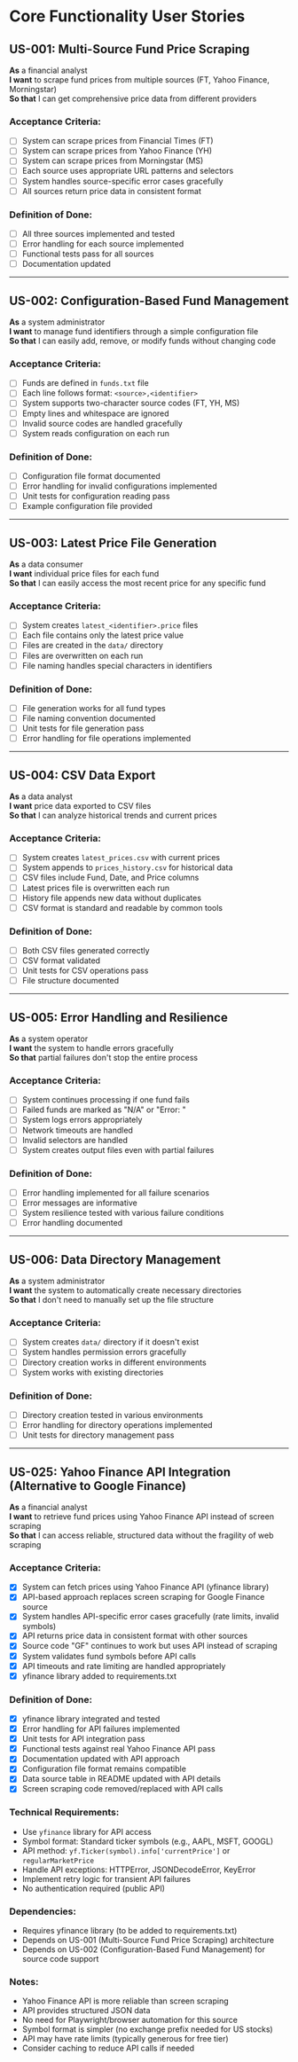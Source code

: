 # Core Functionality User Stories

## US-001: Multi-Source Fund Price Scraping

**As** a financial analyst  
**I want** to scrape fund prices from multiple sources (FT, Yahoo Finance, Morningstar)  
**So that** I can get comprehensive price data from different providers

### Acceptance Criteria:
- [ ] System can scrape prices from Financial Times (FT)
- [ ] System can scrape prices from Yahoo Finance (YH)
- [ ] System can scrape prices from Morningstar (MS)
- [ ] Each source uses appropriate URL patterns and selectors
- [ ] System handles source-specific error cases gracefully
- [ ] All sources return price data in consistent format

### Definition of Done:
- [ ] All three sources implemented and tested
- [ ] Error handling for each source implemented
- [ ] Functional tests pass for all sources
- [ ] Documentation updated

---

## US-002: Configuration-Based Fund Management

**As** a system administrator  
**I want** to manage fund identifiers through a simple configuration file  
**So that** I can easily add, remove, or modify funds without changing code

### Acceptance Criteria:
- [ ] Funds are defined in `funds.txt` file
- [ ] Each line follows format: `<source>,<identifier>`
- [ ] System supports two-character source codes (FT, YH, MS)
- [ ] Empty lines and whitespace are ignored
- [ ] Invalid source codes are handled gracefully
- [ ] System reads configuration on each run

### Definition of Done:
- [ ] Configuration file format documented
- [ ] Error handling for invalid configurations implemented
- [ ] Unit tests for configuration reading pass
- [ ] Example configuration file provided

---

## US-003: Latest Price File Generation

**As** a data consumer  
**I want** individual price files for each fund  
**So that** I can easily access the most recent price for any specific fund

### Acceptance Criteria:
- [ ] System creates `latest_<identifier>.price` files
- [ ] Each file contains only the latest price value
- [ ] Files are created in the `data/` directory
- [ ] Files are overwritten on each run
- [ ] File naming handles special characters in identifiers

### Definition of Done:
- [ ] File generation works for all fund types
- [ ] File naming convention documented
- [ ] Unit tests for file generation pass
- [ ] Error handling for file operations implemented

---

## US-004: CSV Data Export

**As** a data analyst  
**I want** price data exported to CSV files  
**So that** I can analyze historical trends and current prices

### Acceptance Criteria:
- [ ] System creates `latest_prices.csv` with current prices
- [ ] System appends to `prices_history.csv` for historical data
- [ ] CSV files include Fund, Date, and Price columns
- [ ] Latest prices file is overwritten each run
- [ ] History file appends new data without duplicates
- [ ] CSV format is standard and readable by common tools

### Definition of Done:
- [ ] Both CSV files generated correctly
- [ ] CSV format validated
- [ ] Unit tests for CSV operations pass
- [ ] File structure documented

---

## US-005: Error Handling and Resilience

**As** a system operator  
**I want** the system to handle errors gracefully  
**So that** partial failures don't stop the entire process

### Acceptance Criteria:
- [ ] System continues processing if one fund fails
- [ ] Failed funds are marked as "N/A" or "Error: <message>"
- [ ] System logs errors appropriately
- [ ] Network timeouts are handled
- [ ] Invalid selectors are handled
- [ ] System creates output files even with partial failures

### Definition of Done:
- [ ] Error handling implemented for all failure scenarios
- [ ] Error messages are informative
- [ ] System resilience tested with various failure conditions
- [ ] Error handling documented

---

## US-006: Data Directory Management

**As** a system administrator  
**I want** the system to automatically create necessary directories  
**So that** I don't need to manually set up the file structure

### Acceptance Criteria:
- [ ] System creates `data/` directory if it doesn't exist
- [ ] System handles permission errors gracefully
- [ ] Directory creation works in different environments
- [ ] System works with existing directories

### Definition of Done:
- [ ] Directory creation tested in various environments
- [ ] Error handling for directory operations implemented
- [ ] Unit tests for directory management pass 

---

## US-025: Yahoo Finance API Integration (Alternative to Google Finance)

**As** a financial analyst  
**I want** to retrieve fund prices using Yahoo Finance API instead of screen scraping  
**So that** I can access reliable, structured data without the fragility of web scraping

### Acceptance Criteria:
- [x] System can fetch prices using Yahoo Finance API (yfinance library)
- [x] API-based approach replaces screen scraping for Google Finance source
- [x] System handles API-specific error cases gracefully (rate limits, invalid symbols)
- [x] API returns price data in consistent format with other sources
- [x] Source code "GF" continues to work but uses API instead of scraping
- [x] System validates fund symbols before API calls
- [x] API timeouts and rate limiting are handled appropriately
- [x] yfinance library added to requirements.txt

### Definition of Done:
- [x] yfinance library integrated and tested
- [x] Error handling for API failures implemented
- [x] Unit tests for API integration pass
- [x] Functional tests against real Yahoo Finance API pass
- [x] Documentation updated with API approach
- [x] Configuration file format remains compatible
- [x] Data source table in README updated with API details
- [x] Screen scraping code removed/replaced with API calls

### Technical Requirements:
- Use `yfinance` library for API access
- Symbol format: Standard ticker symbols (e.g., AAPL, MSFT, GOOGL)
- API method: `yf.Ticker(symbol).info['currentPrice']` or `regularMarketPrice`
- Handle API exceptions: HTTPError, JSONDecodeError, KeyError
- Implement retry logic for transient API failures
- No authentication required (public API)

### Dependencies:
- Requires yfinance library (to be added to requirements.txt)
- Depends on US-001 (Multi-Source Fund Price Scraping) architecture
- Depends on US-002 (Configuration-Based Fund Management) for source code support

### Notes:
- Yahoo Finance API is more reliable than screen scraping
- API provides structured JSON data
- No need for Playwright/browser automation for this source
- Symbol format is simpler (no exchange prefix needed for US stocks)
- API may have rate limits (typically generous for free tier)
- Consider caching to reduce API calls if needed